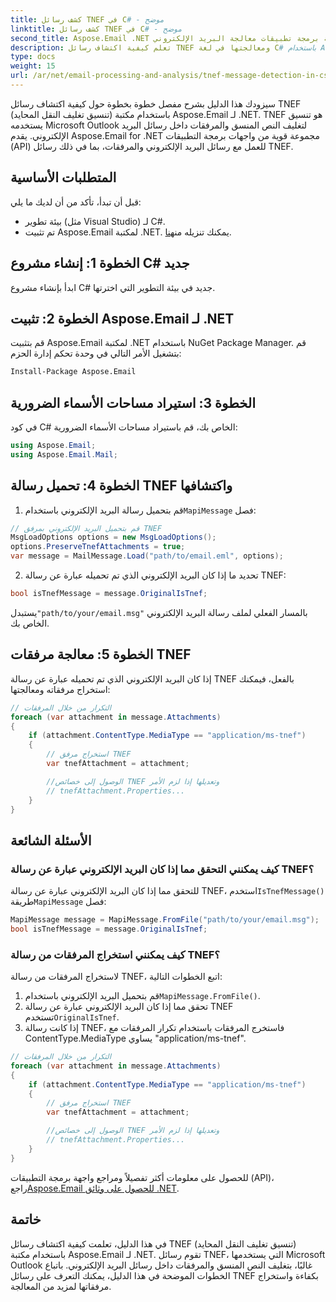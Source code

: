 ```yaml
---
title: كشف رسائل TNEF في C# - موضح
linktitle: كشف رسائل TNEF في C# - موضح
second_title: Aspose.Email .NET واجهة برمجة تطبيقات معالجة البريد الإلكتروني
description: تعلم كيفية اكتشاف رسائل TNEF ومعالجتها في لغة C# باستخدام Aspose.Email لـ .NET. تحسين التعامل مع البريد الإلكتروني باستخدام النصوص الغنية والمرفقات.
type: docs
weight: 15
url: /ar/net/email-processing-and-analysis/tnef-message-detection-in-csharp-explained/
---
```


سيزودك هذا الدليل بشرح مفصل خطوة بخطوة حول كيفية اكتشاف رسائل TNEF (تنسيق تغليف النقل المحايد) باستخدام مكتبة Aspose.Email لـ .NET. TNEF هو تنسيق يستخدمه Microsoft Outlook لتغليف النص المنسق والمرفقات داخل رسائل البريد الإلكتروني. يقدم Aspose.Email for .NET مجموعة قوية من واجهات برمجة التطبيقات (API) للعمل مع رسائل البريد الإلكتروني والمرفقات، بما في ذلك رسائل TNEF.

## المتطلبات الأساسية

قبل أن تبدأ، تأكد من أن لديك ما يلي:

- بيئة تطوير (مثل Visual Studio) لـ C#.
-  تم تثبيت Aspose.Email لمكتبة .NET. يمكنك تنزيله من[هنا](https://releases.aspose.com/email/net).

## الخطوة 1: إنشاء مشروع C# جديد

ابدأ بإنشاء مشروع C# جديد في بيئة التطوير التي اخترتها.

## الخطوة 2: تثبيت Aspose.Email لـ .NET

قم بتثبيت Aspose.Email لمكتبة .NET باستخدام NuGet Package Manager. قم بتشغيل الأمر التالي في وحدة تحكم إدارة الحزم:

```bash
Install-Package Aspose.Email
```

## الخطوة 3: استيراد مساحات الأسماء الضرورية

في كود C# الخاص بك، قم باستيراد مساحات الأسماء الضرورية:

```csharp
using Aspose.Email;
using Aspose.Email.Mail;
```

## الخطوة 4: تحميل رسالة TNEF واكتشافها

1.  قم بتحميل رسالة البريد الإلكتروني باستخدام`MapiMessage` فصل:

```csharp
// قم بتحميل البريد الإلكتروني بمرفق TNEF
MsgLoadOptions options = new MsgLoadOptions();
options.PreserveTnefAttachments = true;
var message = MailMessage.Load("path/to/email.eml", options);
```

2. تحديد ما إذا كان البريد الإلكتروني الذي تم تحميله عبارة عن رسالة TNEF:

```csharp
bool isTnefMessage = message.OriginalIsTnef;
```

 يستبدل`"path/to/your/email.msg"` بالمسار الفعلي لملف رسالة البريد الإلكتروني الخاص بك.

## الخطوة 5: معالجة مرفقات TNEF

إذا كان البريد الإلكتروني الذي تم تحميله عبارة عن رسالة TNEF بالفعل، فيمكنك استخراج مرفقاته ومعالجتها:

```csharp
// التكرار من خلال المرفقات
foreach (var attachment in message.Attachments)
{
    if (attachment.ContentType.MediaType == "application/ms-tnef")
    {
        // استخراج مرفق TNEF
        var tnefAttachment = attachment;

        //الوصول إلى خصائص TNEF وتعديلها إذا لزم الأمر
        // tnefAttachment.Properties...
    }
}
```

## الأسئلة الشائعة

### كيف يمكنني التحقق مما إذا كان البريد الإلكتروني عبارة عن رسالة TNEF؟

 للتحقق مما إذا كان البريد الإلكتروني عبارة عن رسالة TNEF، استخدم`IsTnefMessage()` طريقة`MapiMessage` فصل:

```csharp
MapiMessage message = MapiMessage.FromFile("path/to/your/email.msg");
bool isTnefMessage = message.OriginalIsTnef;
```

### كيف يمكنني استخراج المرفقات من رسالة TNEF؟

لاستخراج المرفقات من رسالة TNEF، اتبع الخطوات التالية:

1.  قم بتحميل البريد الإلكتروني باستخدام`MapiMessage.FromFile()`.
2.  تحقق مما إذا كان البريد الإلكتروني عبارة عن رسالة TNEF تستخدم`OriginalIsTnef`.
3. إذا كانت رسالة TNEF، فاستخرج المرفقات باستخدام تكرار المرفقات مع ContentType.MediaType يساوي "application/ms-tnef".

```csharp
// التكرار من خلال المرفقات
foreach (var attachment in message.Attachments)
{
    if (attachment.ContentType.MediaType == "application/ms-tnef")
    {
        // استخراج مرفق TNEF
        var tnefAttachment = attachment;

        //الوصول إلى خصائص TNEF وتعديلها إذا لزم الأمر
        // tnefAttachment.Properties...
    }
}
```

 للحصول على معلومات أكثر تفصيلاً ومراجع واجهة برمجة التطبيقات (API)، راجع[Aspose.Email للحصول على وثائق .NET](https://reference.aspose.com/email/net/).

## خاتمة

في هذا الدليل، تعلمت كيفية اكتشاف رسائل TNEF (تنسيق تغليف النقل المحايد) باستخدام مكتبة Aspose.Email لـ .NET. تقوم رسائل TNEF، التي يستخدمها Microsoft Outlook غالبًا، بتغليف النص المنسق والمرفقات داخل رسائل البريد الإلكتروني. باتباع الخطوات الموضحة في هذا الدليل، يمكنك التعرف على رسائل TNEF بكفاءة واستخراج مرفقاتها لمزيد من المعالجة.


